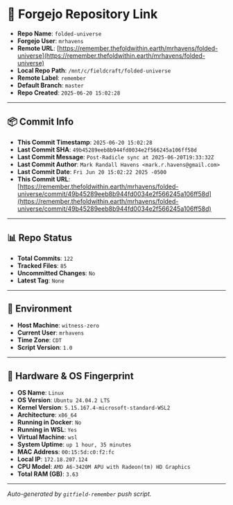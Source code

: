 # 🔗 Forgejo Repository Link

- **Repo Name**: `folded-universe`
- **Forgejo User**: `mrhavens`
- **Remote URL**: [https://remember.thefoldwithin.earth/mrhavens/folded-universe](https://remember.thefoldwithin.earth/mrhavens/folded-universe)
- **Local Repo Path**: `/mnt/c/fieldcraft/folded-universe`
- **Remote Label**: `remember`
- **Default Branch**: `master`
- **Repo Created**: `2025-06-20 15:02:28`

---

## 📦 Commit Info

- **This Commit Timestamp**: `2025-06-20 15:02:28`
- **Last Commit SHA**: `49b45289eeb8b944fd0034e2f566245a106ff58d`
- **Last Commit Message**: `Post-Radicle sync at 2025-06-20T19:33:32Z`
- **Last Commit Author**: `Mark Randall Havens <mark.r.havens@gmail.com>`
- **Last Commit Date**: `Fri Jun 20 15:02:22 2025 -0500`
- **This Commit URL**: [https://remember.thefoldwithin.earth/mrhavens/folded-universe/commit/49b45289eeb8b944fd0034e2f566245a106ff58d](https://remember.thefoldwithin.earth/mrhavens/folded-universe/commit/49b45289eeb8b944fd0034e2f566245a106ff58d)

---

## 📊 Repo Status

- **Total Commits**: `122`
- **Tracked Files**: `85`
- **Uncommitted Changes**: `No`
- **Latest Tag**: `None`

---

## 🧭 Environment

- **Host Machine**: `witness-zero`
- **Current User**: `mrhavens`
- **Time Zone**: `CDT`
- **Script Version**: `1.0`

---

## 🧬 Hardware & OS Fingerprint

- **OS Name**: `Linux`
- **OS Version**: `Ubuntu 24.04.2 LTS`
- **Kernel Version**: `5.15.167.4-microsoft-standard-WSL2`
- **Architecture**: `x86_64`
- **Running in Docker**: `No`
- **Running in WSL**: `Yes`
- **Virtual Machine**: `wsl`
- **System Uptime**: `up 1 hour, 35 minutes`
- **MAC Address**: `00:15:5d:c0:f2:fc`
- **Local IP**: `172.18.207.124`
- **CPU Model**: `AMD A6-3420M APU with Radeon(tm) HD Graphics`
- **Total RAM (GB)**: `3.63`

---

_Auto-generated by `gitfield-remember` push script._
